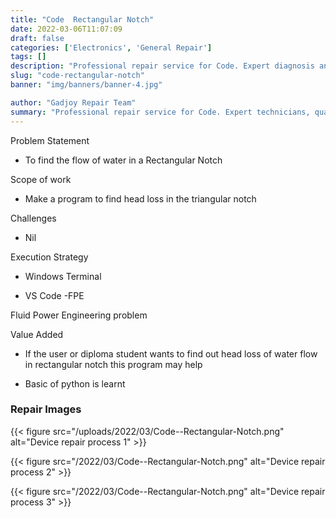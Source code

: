 ```yaml
---
title: "Code  Rectangular Notch"
date: 2022-03-06T11:07:09
draft: false
categories: ['Electronics', 'General Repair']
tags: []
description: "Professional repair service for Code. Expert diagnosis and quality repairs in Bangalore."
slug: "code-rectangular-notch"
banner: "img/banners/banner-4.jpg"

author: "Gadjoy Repair Team"
summary: "Professional repair service for Code. Expert technicians, quality parts, warranty included."
---
```


Problem Statement 

- To find the flow of water in a Rectangular Notch

Scope of work 

- Make a program to find head loss in the triangular notch

Challenges

- Nil

Execution Strategy 

- Windows Terminal 

- VS Code -FPE 

Fluid Power Engineering problem

Value Added 

- If the user or diploma student wants to find out head loss of water flow in rectangular notch this program may help 

- Basic of python is learnt

### Repair Images

{{< figure src="/uploads/2022/03/Code--Rectangular-Notch.png" alt="Device repair process 1" >}}

{{< figure src="/2022/03/Code--Rectangular-Notch.png" alt="Device repair process 2" >}}

{{< figure src="/2022/03/Code--Rectangular-Notch.png" alt="Device repair process 3" >}}

